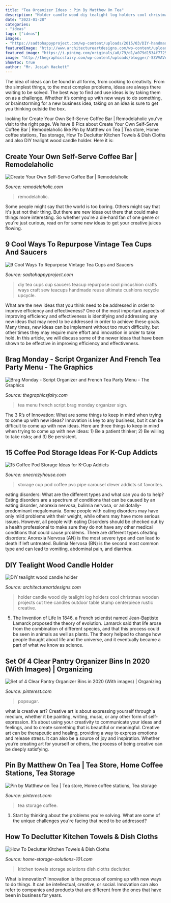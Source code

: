 ```yaml
---
title: "Tea Organizer Ideas : Pin By Matthew On Tea"
description: "Holder candle wood diy tealight log holders cool christmas wooden projects cut tree candles outdoor table stump centerpiece rustic creative"
date: "2023-01-28"
categories:
- "ideas"
tags: ["ideas"]
images:
- "https://sadtohappyproject.com/wp-content/uploads/2015/03/DIY-handmade-ideas-ways-to-recycle-reuse-upcycle-vintage-teacups-crafts2.jpg"
featuredImage: "http://www.architectureartdesigns.com/wp-content/uploads/2013/02/Candel-Holder-ArchitectureArtDesigns-2.jpg"
featured_image: "https://i.pinimg.com/originals/a0/79/d1/a079d1534f7725fbf706c468311eea22.jpg"
image: "http://thegraphicsfairy.com/wp-content/uploads/blogger/-SZVVAVnRX4s/UAyfHPUuN_I/AAAAAAAAS40/b4cH6X52bpg/s1600/teapartyMenu.JPG"
ShowToc: true
author: "Mr. Josiah Hackett"
---
```



The idea of ideas can be found in all forms, from cooking to creativity. From the simplest things, to the most complex problems, ideas are always there waiting to be solved. The best way to find and use ideas is by taking them on as a challenge. Whether it’s coming up with new ways to do something, or brainstorming for a new business idea, taking on an idea is sure to get you thinking outside the box.

	

		
looking for Create Your Own Self-Serve Coffee Bar | Remodelaholic you've visit to the right page. We have 8 Pics about Create Your Own Self-Serve Coffee Bar | Remodelaholic like Pin by Matthew on Tea | Tea store, Home coffee stations, Tea storage, How To Declutter Kitchen Towels &amp; Dish Cloths and also DIY tealight wood candle holder. Here it is:
		
    
## Create Your Own Self-Serve Coffee Bar | Remodelaholic

<img loading=lazy src="https://www.remodelaholic.com/wp-content/uploads/2013/08/use-drawers-to-organize-tea-or-other-drinks-in-a-self-serve-coffee-bar-for-guests.jpg" onerror="this.onerror=null;this.src='https://tse1.mm.bing.net/th?id=OIP.-2KJkIUER08vHcRRT-nB1QHaE6&amp;pid=15.1';" alt="Create Your Own Self-Serve Coffee Bar | Remodelaholic">

_Source: remodelaholic.com_

>remodelaholic. 

	

Some people might say that the world is too boring. Others might say that it's just not their thing. But there are new ideas out there that could make things more interesting. So whether you're a die-hard fan of one genre or you're just curious, read on for some new ideas to get your creative juices flowing.

    
## 9 Cool Ways To Repurpose Vintage Tea Cups And Saucers

<img loading=lazy src="https://sadtohappyproject.com/wp-content/uploads/2015/03/DIY-handmade-ideas-ways-to-recycle-reuse-upcycle-vintage-teacups-crafts2.jpg" onerror="this.onerror=null;this.src='https://tse3.mm.bing.net/th?id=OIP.mSPjavw59u02we1pnOYnZAHaHa&amp;pid=15.1';" alt="9 Cool Ways To Repurpose Vintage Tea Cups and Saucers">

_Source: sadtohappyproject.com_

>diy tea cups cup saucers teacup repurpose cool pincushion crafts ways craft sew teacups handmade reuse ultimate cushions recycle upcycle. 

	

What are the new ideas that you think need to be addressed in order to improve efficiency and effectiveness?
One of the most important aspects of improving efficiency and effectiveness is identifying and addressing any new ideas that may need to be addressed in order to achieve these goals. Many times, new ideas can be implement without too much difficulty, but other times they may require more effort and innovation in order to take hold. In this article, we will discuss some of the newer ideas that have been shown to be effective in improving efficiency and effectiveness.

    
## Brag Monday - Script Organizer And French Tea Party Menu - The Graphics

<img loading=lazy src="http://thegraphicsfairy.com/wp-content/uploads/blogger/-SZVVAVnRX4s/UAyfHPUuN_I/AAAAAAAAS40/b4cH6X52bpg/s1600/teapartyMenu.JPG" onerror="this.onerror=null;this.src='https://tse2.mm.bing.net/th?id=OIP.rXedMVxCwOnwPEX1JKc63AHaJ4&amp;pid=15.1';" alt="Brag Monday - Script Organizer and French Tea Party Menu - The Graphics">

_Source: thegraphicsfairy.com_

>tea menu french script brag monday organizer sign. 

	

The 3 R’s of Innovation: What are some things to keep in mind when trying to come up with new ideas?
Innovation is key to any business, but it can be difficult to come up with new ideas. Here are three things to keep in mind when trying to come up with new ideas: 1) Be a patient thinker; 2) Be willing to take risks; and 3) Be persistent.

    
## 15 Coffee Pod Storage Ideas For K-Cup Addicts

<img loading=lazy src="https://cdn.onecrazyhouse.com/wp-content/uploads/2017/09/pvc-pipe-k-cup-storage.jpg" onerror="this.onerror=null;this.src='https://tse4.mm.bing.net/th?id=OIP.FZMILq2iB1sJfYGhZGKNcAHaKM&amp;pid=15.1';" alt="15 Coffee Pod Storage Ideas for K-Cup Addicts">

_Source: onecrazyhouse.com_

>storage cup pod coffee pvc pipe carousel clever addicts sit favorites. 

	

eating disorders: What are the different types and what can you do to help?
Eating disorders are a spectrum of conditions that can be caused by an eating disorder, anorexia nervosa, bulimia nervosa, or anidotally-predominant megalomania. Some people with eating disorders may have only mild problems with their weight, while others may have more serious issues. However, all people with eating Disorders should be checked out by a health professional to make sure they do not have any other medical conditions that could cause problems. 
There are different types ofeating disorders: Anorexia Nervosa (AN) is the most severe type and can lead to death if left untreated. Bulimia Nervosa (BN) is the second most common type and can lead to vomiting, abdominal pain, and diarrhea.

    
## DIY Tealight Wood Candle Holder

<img loading=lazy src="http://www.architectureartdesigns.com/wp-content/uploads/2013/02/Candel-Holder-ArchitectureArtDesigns-2.jpg" onerror="this.onerror=null;this.src='https://tse2.mm.bing.net/th?id=OIP.NtpwwWCFNCFmqA43z4jPAAHaHa&amp;pid=15.1';" alt="DIY tealight wood candle holder">

_Source: architectureartdesigns.com_

>holder candle wood diy tealight log holders cool christmas wooden projects cut tree candles outdoor table stump centerpiece rustic creative. 

	

5. The Invention of Life
In 1846, a French scientist named Jean-Baptiste Lamarck proposed the theory of evolution. Lamarck said that life arose from the combination of different species, and that this process could be seen in animals as well as plants. The theory helped to change how people thought about life and the universe, and it eventually became a part of what we know as science.

    
## Set Of 4 Clear Pantry Organizer Bins In 2020 (With Images) | Organizing

<img loading=lazy src="https://i.pinimg.com/originals/a0/79/d1/a079d1534f7725fbf706c468311eea22.jpg" onerror="this.onerror=null;this.src='https://tse3.mm.bing.net/th?id=OIP.kLGNWKhguHr0OyYOZWk-OwHaHa&amp;pid=15.1';" alt="Set of 4 Clear Pantry Organizer Bins in 2020 (With images) | Organizing">

_Source: pinterest.com_

>popsugar. 

	

what is creative art?
Creative art is about expressing yourself through a medium, whether it be painting, writing, music, or any other form of self-expression. It’s about using your creativity to communicate your ideas and feelings, and to create something that is beautiful or meaningful.
Creative art can be therapeutic and healing, providing a way to express emotions and release stress. It can also be a source of joy and inspiration. Whether you’re creating art for yourself or others, the process of being creative can be deeply satisfying.

    
## Pin By Matthew On Tea | Tea Store, Home Coffee Stations, Tea Storage

<img loading=lazy src="https://i.pinimg.com/originals/88/86/5a/88865a8e0b0cac411f4468b4f7af21c2.jpg" onerror="this.onerror=null;this.src='https://tse1.mm.bing.net/th?id=OIP.q_iCEMheuz68SLb5EMORAQHaHa&amp;pid=15.1';" alt="Pin by Matthew on Tea | Tea store, Home coffee stations, Tea storage">

_Source: pinterest.com_

>tea storage coffee. 

	

1. Start by thinking about the problems you're solving. What are some of the unique challenges you're facing that need to be addressed? 

    
## How To Declutter Kitchen Towels &amp; Dish Cloths

<img loading=lazy src="https://www.home-storage-solutions-101.com/images/declutter-kitchen-towels-chelena.jpg" onerror="this.onerror=null;this.src='https://tse4.mm.bing.net/th?id=OIP.YF6-rPxo97fm_0of_8s_vwHaLy&amp;pid=15.1';" alt="How To Declutter Kitchen Towels &amp; Dish Cloths">

_Source: home-storage-solutions-101.com_

>kitchen towels storage solutions dish cloths declutter. 

	

What is innovation?
Innovation is the process of coming up with new ways to do things. It can be intellectual, creative, or social. Innovation can also refer to companies and products that are different from the ones that have been in business for years.

